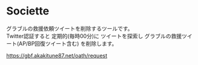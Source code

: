 # Societte

グラブルの救援依頼ツイートを削除するツールです。  
Twitter認証すると 定期的(毎時00分)に ツイートを探索し グラブルの救援ツイート(AP/BP回復ツイート含む) を削除します。  
  
https://gbf.akakitune87.net/oath/request  
